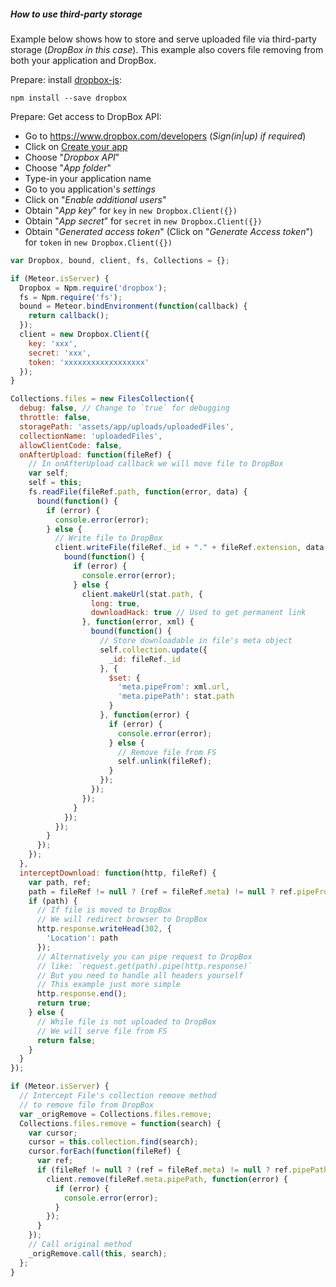 ##### How to use third-party storage

Example below shows how to store and serve uploaded file via third-party storage (*DropBox in this case*). This example also covers file removing from both your application and DropBox.

Prepare: install [dropbox-js](https://github.com/dropbox/dropbox-js):
```shell
npm install --save dropbox
```
Prepare: Get access to DropBox API:
 - Go to https://www.dropbox.com/developers (*Sign(in|up) if required*)
 - Click on [Create your app](https://www.dropbox.com/developers/apps/create)
 - Choose "*Dropbox API*"
 - Choose "*App folder*"
 - Type-in your application name
 - Go to you application's *settings*
 - Click on "*Enable additional users*"
 - Obtain "*App key*" for `key` in `new Dropbox.Client({})`
 - Obtain "*App secret*" for `secret` in `new Dropbox.Client({})`
 - Obtain "*Generated access token*" (Click on "*Generate Access token*") for `token` in `new Dropbox.Client({})`

```javascript
var Dropbox, bound, client, fs, Collections = {};

if (Meteor.isServer) {
  Dropbox = Npm.require('dropbox');
  fs = Npm.require('fs');
  bound = Meteor.bindEnvironment(function(callback) {
    return callback();
  });
  client = new Dropbox.Client({
    key: 'xxx',
    secret: 'xxx',
    token: 'xxxxxxxxxxxxxxxxxx'
  });
}

Collections.files = new FilesCollection({
  debug: false, // Change to `true` for debugging
  throttle: false,
  storagePath: 'assets/app/uploads/uploadedFiles',
  collectionName: 'uploadedFiles',
  allowClientCode: false,
  onAfterUpload: function(fileRef) {
    // In onAfterUpload callback we will move file to DropBox
    var self;
    self = this;
    fs.readFile(fileRef.path, function(error, data) {
      bound(function() {
        if (error) {
          console.error(error);
        } else {
          // Write file to DropBox
          client.writeFile(fileRef._id + "." + fileRef.extension, data, function(error, stat) {
            bound(function() {
              if (error) {
                console.error(error);
              } else {
                client.makeUrl(stat.path, {
                  long: true,
                  downloadHack: true // Used to get permanent link
                }, function(error, xml) {
                  bound(function() {
                    // Store downloadable in file's meta object
                    self.collection.update({
                      _id: fileRef._id
                    }, {
                      $set: {
                        'meta.pipeFrom': xml.url,
                        'meta.pipePath': stat.path
                      }
                    }, function(error) {
                      if (error) {
                        console.error(error);
                      } else {
                        // Remove file from FS
                        self.unlink(fileRef);
                      }
                    });
                  });
                });
              }
            });
          });
        }
      });
    });
  },
  interceptDownload: function(http, fileRef) {
    var path, ref;
    path = fileRef != null ? (ref = fileRef.meta) != null ? ref.pipeFrom : void 0 : void 0;
    if (path) {
      // If file is moved to DropBox
      // We will redirect browser to DropBox
      http.response.writeHead(302, {
        'Location': path
      });
      // Alternatively you can pipe request to DropBox
      // like: `request.get(path).pipe(http.response)`
      // But you need to handle all headers yourself
      // This example just more simple
      http.response.end();
      return true;
    } else {
      // While file is not uploaded to DropBox
      // We will serve file from FS
      return false;
    }
  }
});

if (Meteor.isServer) {
  // Intercept File's collection remove method
  // to remove file from DropBox
  var _origRemove = Collections.files.remove;
  Collections.files.remove = function(search) {
    var cursor;
    cursor = this.collection.find(search);
    cursor.forEach(function(fileRef) {
      var ref;
      if (fileRef != null ? (ref = fileRef.meta) != null ? ref.pipePath : void 0 : void 0) {
        client.remove(fileRef.meta.pipePath, function(error) {
          if (error) {
            console.error(error);
          }
        });
      }
    });
    // Call original method
    _origRemove.call(this, search);
  };
}
```
